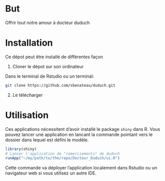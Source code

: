 # But

Offrir tout notre amour à docteur duduch

# Installation

Ce dépot peut être installé de différentes façon

1.  Cloner le dépot sur son ordinateur

Dans le terminal de Rstudio ou un terminal:

``` bash
git clone https://github.com/sbenateau/duduch.git
```

2.  Le télécharger

# Utilisation

Ces applications nécessitent d’avoir installé le package `shiny` dans R.
Vous pouvez lancer une application en lancant la commande pointant vers
le dossier dans lequel est défini le modèle.

```r
library(shiny)
# Lancer l'application de "remerciements" de duduch 
runApp("~/my/path/to/the/repo/Docteur_Duduch/ui.R")
```

Cette commande va déployer l’application localement dans Rstudio ou un
navigateur web si vous utilisez un autre IDE.

